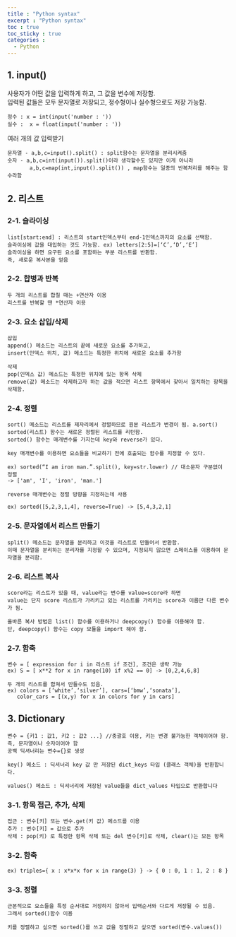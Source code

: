 ```yaml
---
title : "Python syntax"
excerpt : "Python syntax"
toc : true
toc_sticky : true
categories :
  - Python
---
```


## 1. input()
사용자가 어떤 값을 입력하게 하고, 그 값을 변수에 저장함.  
입력된 값들은 모두 문자열로 저장되고, 정수형이나 실수형으로도 저장 가능함.  
```
정수 : x = int(input('number : '))  
실수 :  x = float(input('number : '))
```
여러 개의 값 입력받기
``` 
문자열 - a,b,c=input().split() : split함수는 문자열을 분리시켜줌
숫자 - a,b,c=int(input()).split()이라 생각할수도 있지만 이게 아니라
       a,b,c=map(int,input().split()) , map함수는 일종의 반복처리를 해주는 함수라함
```

## 2. 리스트
### 2-1. 슬라이싱
```
list[start:end] : 리스트의 start인덱스부터 end-1인덱스까지의 요소를 선택함.
슬라이싱에 값을 대입하는 것도 가능함. ex) letters[2:5]=[‘C’,‘D’,‘E’]
슬라이싱을 하면 요구된 요소를 포함하는 부분 리스트를 반환함. 
즉, 새로운 복사본을 얻음
```

### 2-2. 합병과 반복
```
두 개의 리스트를 합칠 때는 +연산자 이용
리스트를 반복할 땐 *연산자 이용
```

### 2-3. 요소 삽입/삭제
```
삽입
append() 메소드는 리스트의 끝에 새로운 요소를 추가하고,
insert(인덱스 위치, 값) 메소드는 특정한 위치에 새로운 요소를 추가함

삭제
pop(인덱스 값) 메소드는 특정한 위치에 있는 항목 삭제
remove(값) 메소드는 삭제하고자 하는 값을 적으면 리스트 항목에서 찾아서 일치하는 항목을 삭제함.
```

### 2-4. 정렬
```
sort() 메소드는 리스트를 제자리에서 정렬하므로 원본 리스트가 변경이 됨. a.sort()
sorted(리스트) 함수는 새로운 정렬된 리스트를 리턴함.
sorted() 함수는 매개변수를 가지는데 key와 reverse가 있다.

key 매개변수를 이용하면 요소들을 비교하기 전에 호출되는 함수를 지정할 수 있다.

ex) sorted(“I am iron man.”.split(), key=str.lower) // 대소문자 구분없이 정렬
-> ['am', 'I', 'iron', 'man.']

reverse 매개변수는 정렬 방향을 지정하는데 사용

ex) sorted([5,2,3,1,4], reverse=True) -> [5,4,3,2,1]
```

### 2-5. 문자열에서 리스트 만들기
```
split() 메소드는 문자열을 분리하고 이것을 리스트로 만들어서 반환함.
이때 문자열을 분리하는 분리자를 지정할 수 있으며, 지정되지 않으면 스페이스를 이용하여 문자열을 분리함.
```

### 2-6. 리스트 복사
```
score라는 리스트가 있을 때, value라는 변수를 value=score라 하면
value는 단지 score 리스트가 가리키고 있는 리스트를 가리키는 score과 이름만 다른 변수가 됨.

올바른 복사 방법은 list() 함수를 이용하거나 deepcopy() 함수를 이용해야 함.
단, deepcopy() 함수는 copy 모듈을 import 해야 함.
```

### 2-7. 함축
```
변수 = [ expression for i in 리스트 if 조건], 조건은 생략 가능 
ex) S = [ x**2 for x in range(10) if x%2 == 0] -> [0,2,4,6,8]

두 개의 리스트를 합쳐서 만들수도 있음.
ex) colors = [‘white’,‘silver’], cars=[‘bmw’,‘sonata’],
   color_cars = [(x,y) for x in colors for y in cars]
```

## 3. Dictionary
```
변수 = {키1 : 값1, 키2 : 값2 ...} //중괄호 이용, 키는 변경 불가능한 객체이어야 함. 
즉, 문자열이나 숫자이어야 함
공백 딕셔너리는 변수={}로 생성

key() 메소드 : 딕셔너리 key 값 만 저장된 dict_keys 타입 (클래스 객체)을 반환합니다.      

values() 메소드 : 딕셔너리에 저장된 value들을 dict_values 타입으로 반환합니다
```
### 3-1. 항목 접근, 추가, 삭제
```
접근 : 변수[키] 또는 변수.get(키 값) 메소드를 이용
추가 : 변수[키] = 값으로 추가
삭제 : pop(키) 로 특정한 항목 삭제 또는 del 변수[키]로 삭제, clear()는 모든 항목
```
### 3-2. 함축
```
ex) triples={ x : x*x*x for x in range(3) } -> { 0 : 0, 1 : 1, 2 : 8 }
```
### 3-3. 정렬
```
근본적으로 요소들을 특정 순서대로 저장하지 않아서 입력순서와 다르게 저장될 수 있음. 
그래서 sorted()함수 이용

키를 정렬하고 싶으면 sorted()를 쓰고 값을 정렬하고 싶으면 sorted(변수.values())
```